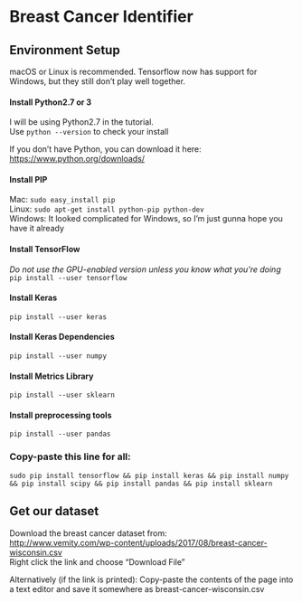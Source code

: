 # Breast Cancer Identifier

## Environment Setup
macOS or Linux is recommended. Tensorflow now has support for Windows, but they still don’t play well together.

#### Install Python2.7 or 3

I will be using Python2.7 in the tutorial.<br />
Use `python --version` to check your install

If you don’t have Python, you can download it here: https://www.python.org/downloads/

#### Install PIP
Mac: `sudo easy_install pip`<br />
Linux: `sudo apt-get install python-pip python-dev`<br />
Windows: It looked complicated for Windows, so I’m just gunna hope you have it already

#### Install TensorFlow
*Do not use the GPU-enabled version unless you know what you’re doing*<br />
`pip install --user tensorflow`

#### Install Keras
`pip install --user keras`

#### Install Keras Dependencies
`pip install --user numpy`

#### Install Metrics Library
`pip install --user sklearn`

#### Install preprocessing tools
`pip install --user pandas`

### Copy-paste this line for all:
`sudo pip install tensorflow && pip install keras && pip install numpy && pip install scipy && pip install pandas && pip install sklearn`

## Get our dataset
Download the breast cancer dataset from:<br />
http://www.vemity.com/wp-content/uploads/2017/08/breast-cancer-wisconsin.csv<br />
Right click the link and choose “Download File”

Alternatively (if the link is printed): Copy-paste the contents of the page into a text editor and save it somewhere as breast-cancer-wisconsin.csv
